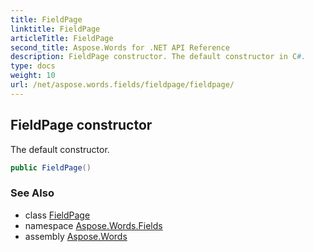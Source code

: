 ```yaml
---
title: FieldPage
linktitle: FieldPage
articleTitle: FieldPage
second_title: Aspose.Words for .NET API Reference
description: FieldPage constructor. The default constructor in C#.
type: docs
weight: 10
url: /net/aspose.words.fields/fieldpage/fieldpage/
---
```

## FieldPage constructor

The default constructor.

```csharp
public FieldPage()
```

### See Also

* class [FieldPage](../)
* namespace [Aspose.Words.Fields](../../fieldpage/)
* assembly [Aspose.Words](../../../)
